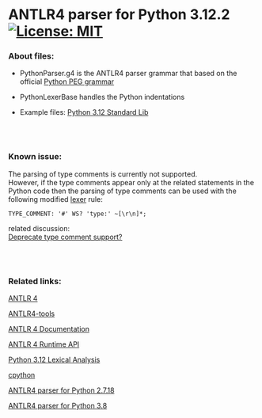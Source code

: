# ANTLR4 parser for Python 3.12.2 &nbsp; [![License: MIT](https://img.shields.io/badge/License-MIT-yellow.svg)](https://opensource.org/licenses/MIT)

### About files:
 - PythonParser.g4
   is the ANTLR4 parser grammar that based on the official [Python PEG grammar](https://docs.python.org/3.12/reference/grammar.html)

 - PythonLexerBase
   handles the Python indentations

- Example files: [Python 3.12 Standard Lib](https://github.com/python/cpython/tree/3.12/Lib)

<br/><br/>
### Known issue:
The parsing of type comments is currently not supported.\
However, if the type comments appear only at the related statements in the Python code then the parsing of type comments can be used with the following modified [lexer](https://github.com/RobEin/ANTLR4-parser-for-Python-3.12/blob/main/PythonLexer.g4) rule:
```
TYPE_COMMENT: '#' WS? 'type:' ~[\r\n]*;
```
related discussion:\
[Deprecate type comment support?](https://github.com/python/mypy/issues/12947)

<br/><br/> 
### Related links:
[ANTLR 4](https://www.antlr.org/)

[ANTLR4-tools](https://github.com/antlr/antlr4/blob/master/doc/getting-started.md#getting-started-the-easy-way-using-antlr4-tools)

[ANTLR 4 Documentation](https://github.com/antlr/antlr4/tree/master/doc)

[ANTLR 4 Runtime API](https://www.antlr.org/api/Java/)

[Python 3.12 Lexical Analysis](https://docs.python.org/3.12/reference/lexical_analysis.html)

[cpython](https://github.com/python/cpython)

[ANTLR4 parser for Python 2.7.18](https://github.com/RobEin/ANTLR4-parser-for-Python-2.7.18)

[ANTLR4 parser for Python 3.8](https://github.com/RobEin/ANTLR4-parser-for-Python-3.8.12)
